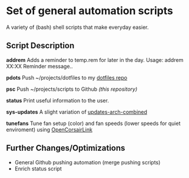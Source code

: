 # Set of general automation scripts
A variety of (bash) shell  scripts that make everyday easier.

## Script Description
**addrem**
Adds a reminder to temp.rem for later in the day.
Usage: addrem XX:XX Reminder message..


**pdots**
Push ~/projects/dotfiles to my [dotfiles repo](https://github.com/akomis/dotfiles)


**psc**
Push ~/projects/scripts to Github _(this repository)_


**status**
Print useful information to the user. 


**sys-updates**
A slight variation of [updates-arch-combined](https://github.com/polybar/polybar-scripts/tree/master/polybar-scripts/updates-arch-combined)


**tunefans**
Tune fan setup (color) and fan speeds (lower speeds for quiet enviroment)  using [OpenCorsairLink](https://github.com/audiohacked/OpenCorsairLink)



## Further Changes/Optimizations
* General Github pushing automation (merge pushing scripts)
* Enrich status script
